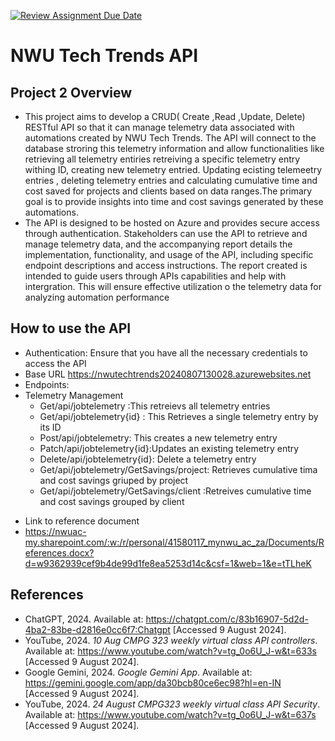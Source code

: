 [![Review Assignment Due Date](https://classroom.github.com/assets/deadline-readme-button-22041afd0340ce965d47ae6ef1cefeee28c7c493a6346c4f15d667ab976d596c.svg)](https://classroom.github.com/a/290U_JNB)

# NWU Tech Trends API

## Project 2 Overview
* This project aims to develop a CRUD( Create ,Read ,Update, Delete) RESTful API so that it can manage telemetry
data associated with automations created by NWU Tech Trends. The API will connect to the database stroring this 
telemetry information and allow functionalities like retrieving all telemetry entiries retreiving a specific telemetry
entry withing ID, creating new telemetry entried. Updating ecisting telemeetry entries , deleting telemetry entries
and calculating cumulative time and cost saved for projects and clients based on data ranges.The primary goal is to provide insights into time and cost savings generated by these automations.
* The API is designed to be hosted on Azure and provides secure access through authentication. Stakeholders can use the API to retrieve and manage telemetry data, and the accompanying report details the implementation, functionality, and usage of the API, including specific endpoint descriptions and access instructions. The report created is intended to guide users through APIs capabilities and help with intergration. This will ensure effective
utilization o the telemetry data for analyzing automation performance

## How to use the API
* Authentication: Ensure that you have all the necessary credentials to access the API
* Base URL https://nwutechtrends20240807130028.azurewebsites.net
* Endpoints:
* Telemetry Management
    - Get/api/jobtelemetry :This retreievs all telemetry entries
    - Get/api/jobtelemetry{id} : This Retrieves a single telemetry entry by its ID
    - Post/api/jobtelemetry: This creates a new telemetry entry
    - Patch/api/jobtelemetry{id}:Updates an existing telemetry entry
    - Delete/api/jobtelemetry{id}: Delete a telemetry entry
    - Get/api/jobtelemetry/GetSavings/project: Retrieves cumulative tima and cost savings griuped by project
    - Get/api/jobtelemetry/GetSavings/client :Retreives cumulative time and cost savings grouped by client

- Link to reference document
- https://nwuac-my.sharepoint.com/:w:/r/personal/41580117_mynwu_ac_za/Documents/References.docx?d=w9362939cef9b4de99d1fe8ea5253d14c&csf=1&web=1&e=tTLheK
## References
- ChatGPT, 2024. Available at: <https://chatgpt.com/c/83b16907-5d2d-4ba2-83be-d2816e0cc6f7:Chatgpt> [Accessed 9 August 2024].
- YouTube, 2024. *10 Aug CMPG 323 weekly virtual class API controllers*. Available at: <https://www.youtube.com/watch?v=tg_0o6U_J-w&t=633s> [Accessed 9 August 2024].
- Google Gemini, 2024. *Google Gemini App*. Available at: <https://gemini.google.com/app/da30bcb80ce6ec98?hl=en-IN> [Accessed 9 August 2024].
- YouTube, 2024. *24 August CMPG323 weekly virtual class API Security*. Available at: <https://www.youtube.com/watch?v=tg_0o6U_J-w&t=637s> [Accessed 9 August 2024].



